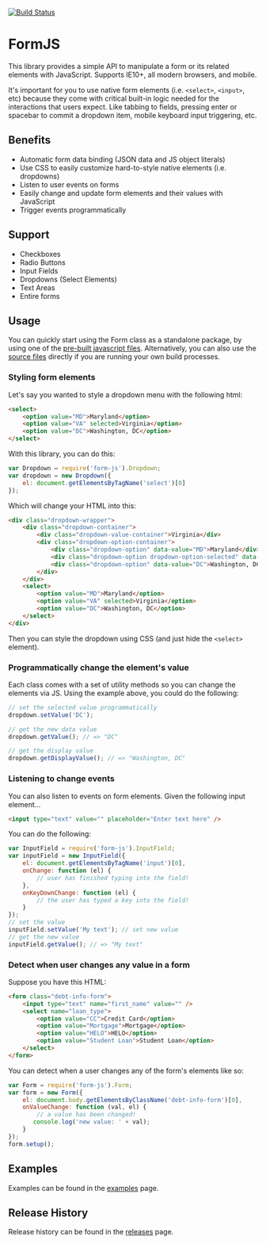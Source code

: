 [![Build Status](https://travis-ci.org/mkay581/form-js.svg?branch=master)](https://travis-ci.org/mkay581/form-js)

# FormJS

This library provides a simple API to manipulate a form or its related elements with JavaScript.
Supports IE10+, all modern browsers, and mobile.

It's important for you to use native form elements (i.e. `<select>`, `<input>`, etc) because they come with critical built-in
logic needed for the interactions that users expect. Like tabbing to fields, pressing enter or spacebar to commit a 
dropdown item, mobile keyboard input triggering, etc.

## Benefits

 * Automatic form data binding (JSON data and JS object literals)
 * Use CSS to easily customize hard-to-style native elements (i.e. dropdowns)
 * Listen to user events on forms 
 * Easily change and update form elements and their values with JavaScript
 * Trigger events programmatically

## Support

 * Checkboxes
 * Radio Buttons
 * Input Fields
 * Dropdowns (Select Elements)
 * Text Areas
 * Entire forms

## Usage

You can quickly start using the Form class as a standalone package, by using one of the [pre-built javascript files](/dist). Alternatively, you can also use the [source files](/src) directly if you are running
your own build processes.

### Styling form elements

Let's say you wanted to style a dropdown menu with the following html:

```html
<select>
    <option value="MD">Maryland</option>
    <option value="VA" selected>Virginia</option>
    <option value="DC">Washington, DC</option>
</select>
```

With this library, you can do this:

```javascript
var Dropdown = require('form-js').Dropdown;
var dropdown = new Dropdown({
    el: document.getElementsByTagName('select')[0]
});
```

Which will change your HTML into this:

```html
<div class="dropdown-wrapper">
    <div class="dropdown-container">
        <div class="dropdown-value-container">Virginia</div>
        <div class="dropdown-option-container">
            <div class="dropdown-option" data-value="MD">Maryland</div>
            <div class="dropdown-option dropdown-option-selected" data-value="VA">Virginia</div>
            <div class="dropdown-option" data-value="DC">Washington, DC</div>
        </div>
    </div>
    <select>
        <option value="MD">Maryland</option>
        <option value="VA" selected>Virginia</option>
        <option value="DC">Washington, DC</option>
    </select>
</div>
```

Then you can style the dropdown using CSS (and just hide the `<select>` element).


### Programmatically change the element's value

Each class comes with a set of utility methods so you can change the elements via JS. Using the example above, you
could do the following:

```javascript
// set the selected value programmatically
dropdown.setValue('DC');

// get the new data value
dropdown.getValue(); // => "DC"

// get the display value
dropdown.getDisplayValue(); // => "Washington, DC"
```

### Listening to change events

You can also listen to events on form elements. Given the following input element...


```html
<input type="text" value="" placeholder="Enter text here" />
```

You can do the following:

```javascript
var InputField = require('form-js').InputField;
var inputField = new InputField({
    el: document.getElementsByTagName('input')[0],
    onChange: function (el) {
        // user has finished typing into the field!
    },
    onKeyDownChange: function (el) {
        // the user has typed a key into the field!
    }
});
// set the value
inputField.setValue('My text'); // set new value
// get the new value
inputField.getValue(); // => "My text"
```

### Detect when user changes any value in a form

Suppose you have this HTML:

```html
<form class="debt-info-form">
    <input type="text" name="first_name" value="" />
    <select name="loan_type">
        <option value="CC">Credit Card</option>
        <option value="Mortgage">Mortgage</option>
        <option value="HELO">HELO</option>
        <option value="Student Loan">Student Loan</option>
    </select>
</form>
```

You can detect when a user changes any of the form's elements like so:

```javascript
var Form = require('form-js').Form;
var form = new Form({
    el: document.body.getElementsByClassName('debt-info-form')[0],
    onValueChange: function (val, el) {
        // a value has been changed!
       console.log('new value: ' + val);
    }
});
form.setup();
```

## Examples
 
Examples can be found in the [examples](https://github.com/mkay581/formjs/blob/master/examples) page.

## Release History

Release history can be found in the [releases](https://github.com/mkay581/form-js/releases) page.
